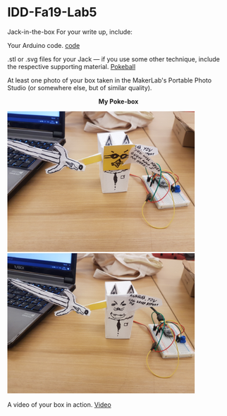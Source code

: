 # IDD-Fa19-Lab5
Jack-in-the-box
For your write up, include:

Your Arduino code. [code](https://github.com/Konstantinos-KK/IDD-Fa19-Lab5/blob/master/box.ino)

.stl or .svg files for your Jack — if you use some other technique, include the respective supporting material. [Pokeball](https://github.com/Konstantinos-KK/IDD-Fa19-Lab5/blob/master/Pokeball.stl)

At least one photo of your box taken in the MakerLab's Portable Photo Studio (or somewhere else, but of similar quality).

<p align="center"> <b> My Poke-box </b> </p>
<p float="left">
  <img src="https://github.com/Konstantinos-KK/IDD-Fa19-Lab4/blob/master/pupper1.jpg" width="425" />
  <img src="https://github.com/Konstantinos-KK/IDD-Fa19-Lab4/blob/master/pupper2.jpg" width="425" /> 
</p>

A video of your box in action. [Video](https://www.youtube.com/watch?v=Jgysl58hplI&feature=share)

